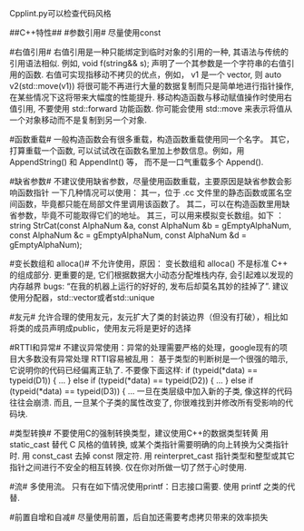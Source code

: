 Cpplint.py可以检查代码风格

##C++特性##
#参数引用#
尽量使用const

#右值引用#
右值引用是一种只能绑定到临时对象的引用的一种, 其语法与传统的引用语法相似. 例如, void f(string&& s); 声明了一个其参数是一个字符串的右值引用的函数.
右值可实现指移动不拷贝的优点，例如， v1 是一个 vector<string>, 则 auto v2(std::move(v1)) 将很可能不再进行大量的数据复制而只是简单地进行指针操作, 在某些情况下这将带来大幅度的性能提升.
移动构造函数与移动赋值操作时使用右值引用, 不要使用 std::forward 功能函数. 你可能会使用 std::move 来表示将值从一个对象移动而不是复制到另一个对象.

#函数重载#
一般构造函数会有很多重载，构造函数重载使用同一个名字。
其它，打算重载一个函数, 可以试试改在函数名里加上参数信息。例如，用 AppendString() 和 AppendInt() 等， 而不是一口气重载多个 Append().

#缺省参数#
不建议使用缺省参数，尽量使用函数重载，主要原因是缺省参数会影响函数指针
一下几种情况可以使用：
其一，位于 .cc 文件里的静态函数或匿名空间函数，毕竟都只能在局部文件里调用该函数了。
其二，可以在构造函数里用缺省参数，毕竟不可能取得它们的地址。
其三，可以用来模拟变长数组。如下 ：
string StrCat(const AlphaNum &a,
              const AlphaNum &b = gEmptyAlphaNum,
              const AlphaNum &c = gEmptyAlphaNum,
              const AlphaNum &d = gEmptyAlphaNum);

#变长数组和 alloca()#
不允许使用，原因：
变长数组和 alloca() 不是标准 C++ 的组成部分. 更重要的是, 它们根据数据大小动态分配堆栈内存, 会引起难以发现的内存越界 bugs: “在我的机器上运行的好好的, 发布后却莫名其妙的挂掉了”.
建议使用分配器，std::vector或者std::unique<T>

#友元#
允许合理的使用友元，友元扩大了类的封装边界（但没有打破），相比如将类的成员声明成public，使用友元将是更好的选择

#RTTI和异常#
不建议异常使用：异常的处理需要严格的处理，google现有的项目大多数没有异常处理
RTTI容易被乱用：
基于类型的判断树是一个很强的暗示, 它说明你的代码已经偏离正轨了. 不要像下面这样:
if (typeid(*data) == typeid(D1)) {
  ...
} else if (typeid(*data) == typeid(D2)) {
  ...
} else if (typeid(*data) == typeid(D3)) {
...
一旦在类层级中加入新的子类, 像这样的代码往往会崩溃. 而且, 一旦某个子类的属性改变了, 你很难找到并修改所有受影响的代码块.

#类型转换#
不要使用C的强制转换类型，建议使用C++的数据类型转黄
用 static_cast 替代 C 风格的值转换, 或某个类指针需要明确的向上转换为父类指针时.
用 const_cast 去掉 const 限定符.
用 reinterpret_cast 指针类型和整型或其它指针之间进行不安全的相互转换. 仅在你对所做一切了然于心时使用.

#流#
多使用流。
只有在如下情况使用printf：日志接口需要. 使用 printf 之类的代替.

#前置自增和自减#
尽量使用前置，后自加还需要考虑拷贝带来的效率损失

